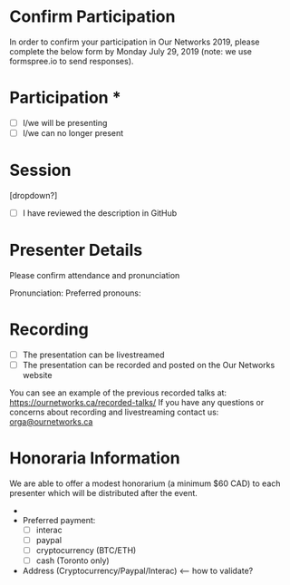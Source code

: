 # Confirm Participation 

In order to confirm your participation in Our Networks 2019, please complete the below form by Monday July 29, 2019 (note: we use formspree.io to send responses).

# Participation *

- [ ] I/we will be presenting
- [ ] I/we can no longer present

# Session

[dropdown?]

- [ ] I have reviewed the description in GitHub

# Presenter Details 

Please confirm attendance and pronunciation


Pronunciation: 
Preferred pronouns:


# Recording

- [ ] The presentation can be livestreamed
- [ ] The presentation can be recorded and posted on the Our Networks website

You can see an example of the previous recorded talks at: https://ournetworks.ca/recorded-talks/
If you have any questions or concerns about recording and livestreaming contact us: orga@ournetworks.ca


# Honoraria Information 

We are able to offer a modest honorarium (a minimum $60 CAD) to each presenter which will be distributed after the event. 

- 
- Preferred payment: 
  - [ ] interac 
  - [ ] paypal 
  - [ ] cryptocurrency (BTC/ETH) 
  - [ ] cash (Toronto only) 
- Address (Cryptocurrency/Paypal/Interac) <-- how to validate?
